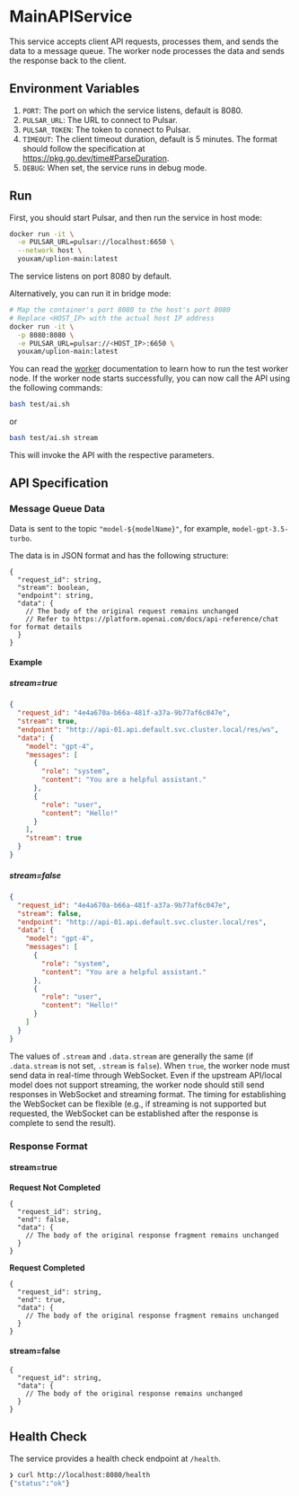 # MainAPIService

This service accepts client API requests, processes them, and sends the data to a message queue. The worker node processes the data and sends the response back to the client.

## Environment Variables

1. `PORT`: The port on which the service listens, default is 8080.
2. `PULSAR_URL`: The URL to connect to Pulsar.
3. `PULSAR_TOKEN`: The token to connect to Pulsar.
4. `TIMEOUT`: The client timeout duration, default is 5 minutes. The format should follow the specification at https://pkg.go.dev/time#ParseDuration.
5. `DEBUG`: When set, the service runs in debug mode.

## Run

First, you should start Pulsar, and then run the service in host mode:

```bash
docker run -it \
  -e PULSAR_URL=pulsar://localhost:6650 \
  --network host \
  youxam/uplion-main:latest
```

The service listens on port 8080 by default.

Alternatively, you can run it in bridge mode:

```bash
# Map the container's port 8080 to the host's port 8080
# Replace <HOST_IP> with the actual host IP address
docker run -it \
  -p 8080:8080 \
  -e PULSAR_URL=pulsar://<HOST_IP>:6650 \
  youxam/uplion-main:latest
```

You can read the [worker](./test/worker/README.md) documentation to learn how to run the test worker node. If the worker node starts successfully, you can now call the API using the following commands:

```bash
bash test/ai.sh
```

or

```bash
bash test/ai.sh stream
```

This will invoke the API with the respective parameters.

## API Specification

### Message Queue Data

Data is sent to the topic `"model-${modelName}"`, for example, `model-gpt-3.5-turbo`.

The data is in JSON format and has the following structure:

```json5
{
  "request_id": string,
  "stream": boolean,
  "endpoint": string,
  "data": {
    // The body of the original request remains unchanged
    // Refer to https://platform.openai.com/docs/api-reference/chat for format details
  }
}
```

#### Example

##### stream=true

```json
{
  "request_id": "4e4a670a-b66a-481f-a37a-9b77af6c047e",
  "stream": true,
  "endpoint": "http://api-01.api.default.svc.cluster.local/res/ws",
  "data": {
    "model": "gpt-4",
    "messages": [
      {
        "role": "system",
        "content": "You are a helpful assistant."
      },
      {
        "role": "user",
        "content": "Hello!"
      }
    ],
    "stream": true
  }
}
```

##### stream=false

```json
{
  "request_id": "4e4a670a-b66a-481f-a37a-9b77af6c047e",
  "stream": false,
  "endpoint": "http://api-01.api.default.svc.cluster.local/res",
  "data": {
    "model": "gpt-4",
    "messages": [
      {
        "role": "system",
        "content": "You are a helpful assistant."
      },
      {
        "role": "user",
        "content": "Hello!"
      }
    ]
  }
}
```

The values of `.stream` and `.data.stream` are generally the same (if `.data.stream` is not set, `.stream` is `false`). When `true`, the worker node must send data in real-time through WebSocket. Even if the upstream API/local model does not support streaming, the worker node should still send responses in WebSocket and streaming format. The timing for establishing the WebSocket can be flexible (e.g., if streaming is not supported but requested, the WebSocket can be established after the response is complete to send the result).

### Response Format

#### stream=true

**Request Not Completed**

```json5
{
  "request_id": string,
  "end": false,
  "data": {
    // The body of the original response fragment remains unchanged
  }
}
```

**Request Completed**

```json5
{
  "request_id": string,
  "end": true,
  "data": {
    // The body of the original response fragment remains unchanged
  }
}
```

#### stream=false

```json5
{
  "request_id": string,
  "data": {
    // The body of the original response remains unchanged
  }
}
```


## Health Check

The service provides a health check endpoint at `/health`. 

```bash
❯ curl http://localhost:8080/health
{"status":"ok"}
```